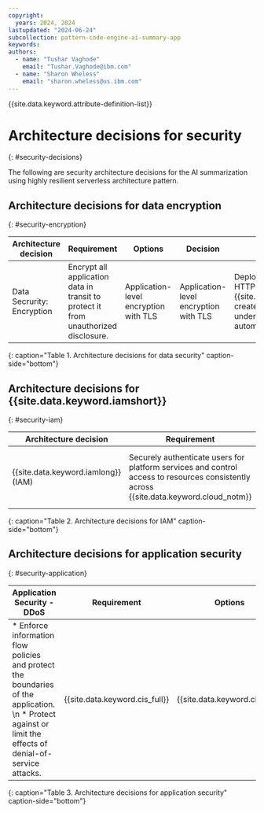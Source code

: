```yaml
---
copyright:
  years: 2024, 2024
lastupdated: "2024-06-24"
subcollection: pattern-code-engine-ai-summary-app
keywords:
authors:
  - name: "Tushar Vaghode"
    email: "Tushar.Vaghode@ibm.com"
  - name: "Sharon Wheless"
    email: "sharon.wheless@us.ibm.com"
---
```


{{site.data.keyword.attribute-definition-list}}

# Architecture decisions for security
{: #security-decisions}

The following are security architecture decisions for the AI summarization using highly resilient serverless architecture pattern.

## Architecture decisions for data encryption
{: #security-encryption}

| Architecture decision      | Requirement           | Options         | Decision          | Rationale            |
|----------------------------|-----------------------|-----------------|-------------------|----------------------|
| Data Secrurity: Encryption | Encrypt all application data in transit to protect it from unauthorized disclosure. | Application-level encryption with TLS | Application-level encryption with TLS | Deployed apps are exposed through HTTPS and {{site.data.keyword.codeenginefull}} creates and manages the underlying TLS certifications automatically for you. |
{: caption="Table 1. Architecture decisions for data security" caption-side="bottom"}

## Architecture decisions for {{site.data.keyword.iamshort}}
{: #security-iam}

| Architecture decision      | Requirement           | Options         | Decision          | Rationale            |
|----------------------------|-----------------------|-----------------|-------------------|----------------------|
| {{site.data.keyword.iamlong}} (IAM) | Securely authenticate users for platform services and control access to resources consistently across {{site.data.keyword.cloud_notm}} | {{site.data.keyword.iamshort}} | {{site.data.keyword.iamshort}} | Use IAM access policies to assign users, service IDs, and trusted profiles access to resources within the {{site.data.keyword.cloud_notm}} account. |
{: caption="Table 2. Architecture decisions for IAM" caption-side="bottom"}

## Architecture decisions for application security
{: #security-application}

| Application Security - DDoS  | Requirement           | Options         | Decision          | Rationale            |
|------------------------------|-----------------------|-----------------|-------------------|----------------------|
| * Enforce information flow policies and protect the boundaries of the application. \n * Protect against or limit the effects of denial-of-service attacks. | {{site.data.keyword.cis_full}} | {{site.data.keyword.cis_full}} | {{site.data.keyword.codeengineshort}} provides immediate DDoS protection for your application. {{site.data.keyword.codeengineshort}}'s [DDoS protection](/docs/codeengine?topic=codeengine-limits#secure-ddos) is provided by {{site.data.keyword.cis_short}} at no additional cost. |
{: caption="Table 3. Architecture decisions for application security" caption-side="bottom"}
